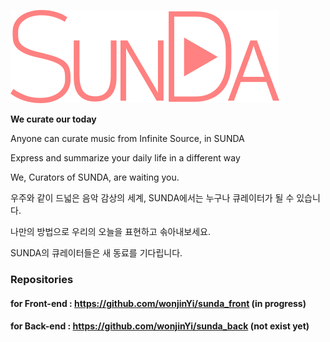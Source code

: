 ![sunda_logo.png](./sunda_logo.png)


**We curate our today**

Anyone can curate music from Infinite Source, in SUNDA


Express and summarize your daily life in a different way


We, Curators of SUNDA, are waiting you.





우주와 같이 드넓은 음악 감상의 세계, SUNDA에서는 누구나 큐레이터가 될 수 있습니다.


나만의 방법으로 우리의 오늘을 표현하고 솎아내보세요.


SUNDA의 큐레이터들은 새 동료를 기다립니다.



### Repositories
#### for Front-end : https://github.com/wonjinYi/sunda_front (in progress)
#### for Back-end : https://github.com/wonjinYi/sunda_back (not exist yet)
